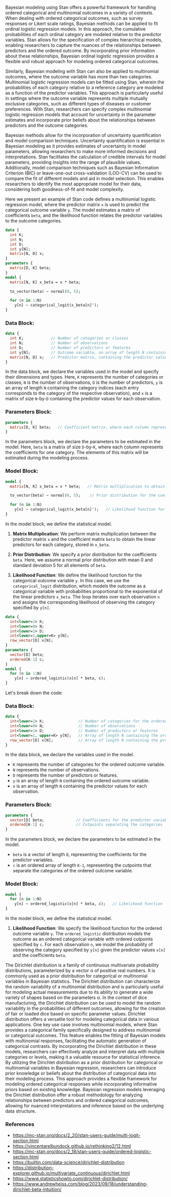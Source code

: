 
Bayesian modeling using Stan offers a powerful framework for handling ordered categorical and multinomial outcomes in a variety of contexts. When dealing with ordered categorical outcomes, such as survey responses or Likert scale ratings, Bayesian methods can be applied to fit ordinal logistic regression models. In this approach, the cumulative probabilities of each ordinal category are modeled relative to the predictor variables. Stan allows for the specification of complex hierarchical models, enabling researchers to capture the nuances of the relationships between predictors and the ordered outcome. By incorporating prior information about these relationships, Bayesian ordinal logistic regression provides a flexible and robust approach for modeling ordered categorical outcomes.

Similarly, Bayesian modeling with Stan can also be applied to multinomial outcomes, where the outcome variable has more than two categories. Multinomial logistic regression models can be fitted using Stan, wherein the probabilities of each category relative to a reference category are modeled as a function of the predictor variables. This approach is particularly useful in settings where the outcome variable represents multiple mutually exclusive categories, such as different types of diseases or customer preferences. With Stan, researchers can specify complex multinomial logistic regression models that account for uncertainty in the parameter estimates and incorporate prior beliefs about the relationships between predictors and the outcome categories.

Bayesian methods allow for the incorporation of uncertainty quantification and model comparison techniques. Uncertainty quantification is essential in Bayesian modeling as it provides estimates of uncertainty in model parameters, allowing researchers to make more informed decisions and interpretations. Stan facilitates the calculation of credible intervals for model parameters, providing insights into the range of plausible values. Additionally, model comparison techniques such as Bayesian Information Criterion (BIC) or leave-one-out cross-validation (LOO-CV) can be used to compare the fit of different models and aid in model selection. This enables researchers to identify the most appropriate model for their data, considering both goodness-of-fit and model complexity.

Here we present an example of Stan code defines a multinomial logistic regression model, where the predictor matrix `x` is used to predict the categorical outcome variable `y`. The model estimates a matrix of coefficients `beta`, and the likelihood function relates the predictor variables to the outcome categories.

```stan
data {
  int K;
  int N;
  int D;
  int y[N];
  matrix[N, D] x;
}
parameters {
  matrix[D, K] beta;
}
model {
  matrix[N, K] x_beta = x * beta;

  to_vector(beta) ~ normal(0, 5);

  for (n in 1:N)
    y[n] ~ categorical_logit(x_beta[n]');
}
```

### Data Block:
```stan
data {
  int K;            // Number of categories or classes
  int N;            // Number of observations
  int D;            // Number of predictors or features
  int y[N];         // Outcome variable, an array of length N containing the category indices
  matrix[N, D] x;   // Predictor matrix, containing the predictor values for each observation
}
```
In the data block, we declare the variables used in the model and specify their dimensions and types. Here, `K` represents the number of categories or classes, `N` is the number of observations, `D` is the number of predictors, `y` is an array of length `N` containing the category indices (each entry corresponds to the category of the respective observation), and `x` is a matrix of size `N`-by-`D` containing the predictor values for each observation.

### Parameters Block:
```stan
parameters {
  matrix[D, K] beta;   // Coefficient matrix, where each column represents the coefficients for one category
}
```
In the parameters block, we declare the parameters to be estimated in the model. Here, `beta` is a matrix of size `D`-by-`K`, where each column represents the coefficients for one category. The elements of this matrix will be estimated during the modeling process.

### Model Block:
```stan
model {
  matrix[N, K] x_beta = x * beta;   // Matrix multiplication to obtain linear predictors

  to_vector(beta) ~ normal(0, 5);    // Prior distribution for the coefficients

  for (n in 1:N)
    y[n] ~ categorical_logit(x_beta[n]');   // Likelihood function for the categorical outcome
}
```
In the model block, we define the statistical model. 

1. **Matrix Multiplication**: We perform matrix multiplication between the predictor matrix `x` and the coefficient matrix `beta` to obtain the linear predictors for each category, stored in `x_beta`.

2. **Prior Distribution**: We specify a prior distribution for the coefficients `beta`. Here, we assume a normal prior distribution with mean 0 and standard deviation 5 for all elements of `beta`.

3. **Likelihood Function**: We define the likelihood function for the categorical outcome variable `y`. In this case, we use the `categorical_logit` distribution, which models the outcome as a categorical variable with probabilities proportional to the exponential of the linear predictors `x_beta`. The loop iterates over each observation `n` and assigns the corresponding likelihood of observing the category specified by `y[n]`.


```stan
data {
  int<lower=2> K;
  int<lower=0> N;
  int<lower=1> D;
  int<lower=1,upper=K> y[N];
  row_vector[D] x[N];
}
parameters {
  vector[D] beta;
  ordered[K-1] c;
}
model {
  for (n in 1:N)
    y[n] ~ ordered_logistic(x[n] * beta, c);
}
```

 Let's break down the code:

### Data Block:
```stan
data {
  int<lower=2> K;               // Number of categories for the ordered outcome variable
  int<lower=0> N;               // Number of observations
  int<lower=1> D;               // Number of predictors or features
  int<lower=1, upper=K> y[N];   // Array of length N containing the ordered outcome variable
  row_vector[D] x[N];           // Array of length N containing the predictor values for each observation
}
```
In the data block, we declare the variables used in the model. 
- `K` represents the number of categories for the ordered outcome variable.
- `N` represents the number of observations.
- `D` represents the number of predictors or features.
- `y` is an array of length `N` containing the ordered outcome variable.
- `x` is an array of length `N` containing the predictor values for each observation.

### Parameters Block:
```stan
parameters {
  vector[D] beta;              // Coefficients for the predictor variables
  ordered[K-1] c;              // Cutpoints separating the categories
}
```
In the parameters block, we declare the parameters to be estimated in the model.
- `beta` is a vector of length `D`, representing the coefficients for the predictor variables.
- `c` is an ordered array of length `K-1`, representing the cutpoints that separate the categories of the ordered outcome variable.

### Model Block:
```stan
model {
  for (n in 1:N)
    y[n] ~ ordered_logistic(x[n] * beta, c);   // Likelihood function
}
```
In the model block, we define the statistical model.

1. **Likelihood Function**: We specify the likelihood function for the ordered outcome variable `y`. The `ordered_logistic` distribution models the outcome as an ordered categorical variable with ordered cutpoints specified by `c`. For each observation `n`, we model the probability of observing the category specified by `y[n]` given the predictor values `x[n]` and the coefficients `beta`.





The Dirichlet distribution is a family of continuous multivariate probability distributions, parameterized by a vector α of positive real numbers. It is commonly used as a prior distribution for categorical or multinomial variables in Bayesian statistics. The Dirichlet distribution can characterize the random variability of a multinomial distribution and is particularly useful for modeling actual measurements due to its ability to generate a wide variety of shapes based on the parameters α. In the context of dice manufacturing, the Dirichlet distribution can be used to model the random variability in the probabilities of different outcomes, allowing for the creation of fair or loaded dice based on specific parameter values. Dirichlet distribution offers a versatile tool for modeling categorical data in various applications. One key use case involves multinomial models, where Stan provides a categorical family specifically designed to address multinomial or categorical outcomes. This feature enables the fitting of Bayesian models with multinomial responses, facilitating the automatic generation of categorical contrasts. By incorporating the Dirichlet distribution in these models, researchers can effectively analyze and interpret data with multiple categories or levels, making it a valuable resource for statistical inference. By utilizing the Dirichlet distribution as a prior distribution for categorical or multinomial variables in Bayesian regression, researchers can introduce prior knowledge or beliefs about the distribution of categorical data into their modeling process. This approach provides a flexible framework for modeling ordered categorical responses while incorporating informative priors based on existing knowledge. Bayesian regression models leveraging the Dirichlet distribution offer a robust methodology for analyzing relationships between predictors and ordered categorical outcomes, allowing for nuanced interpretations and inference based on the underlying data structure.



### References

- https://mc-stan.org/docs/2_20/stan-users-guide/multi-logit-section.html
- https://vincentarelbundock.github.io/rethinking2/12.html
- https://mc-stan.org/docs/2_18/stan-users-guide/ordered-logistic-section.html
- https://builtin.com/data-science/dirichlet-distribution
- https://distribution-explorer.github.io/multivariate_continuous/dirichlet.html
- https://www.statisticshowto.com/dirichlet-distribution/
- https://www.andrewheiss.com/blog/2023/09/18/understanding-dirichlet-beta-intuition/

